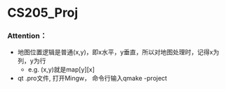 # CS205_Proj
### Attention：
- 地图位置逻辑是普通(x,y)，即x水平，y垂直，所以对地图处理时，记得x为列，y为行
  - e.g. (x,y)就是map[y][x]
- qt .pro文件, 打开Mingw， 命令行输入qmake -project